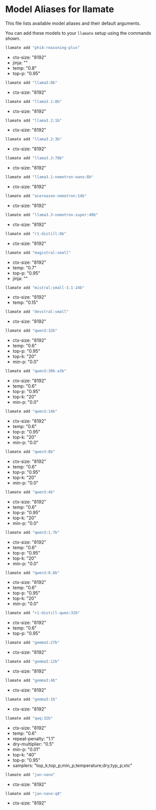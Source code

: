 # Model Aliases for llamate

This file lists available model aliases and their default arguments.

You can add these models to your `llamate` setup using the commands shown.

```bash
llamate add "phi4:reasoning-plus"
```
- ctx-size: "8192"
- jinja: ""
- temp: "0.8"
- top-p: "0.95"

```bash
llamate add "llama3:8b"
```
- ctx-size: "8192"

```bash
llamate add "llama3.1:8b"
```
- ctx-size: "8192"

```bash
llamate add "llama3.2:1b"
```
- ctx-size: "8192"

```bash
llamate add "llama3.2:3b"
```
- ctx-size: "8192"

```bash
llamate add "llama3.3:70b"
```
- ctx-size: "8192"

```bash
llamate add "llama3.1-nemotron-nano:8b"
```
- ctx-size: "8192"

```bash
llamate add "acereason-nemotron:14b"
```
- ctx-size: "8192"

```bash
llamate add "llama3.3-nemotron-super:49b"
```
- ctx-size: "8192"

```bash
llamate add "r1-distill:8b"
```
- ctx-size: "8192"

```bash
llamate add "magistral:small"
```
- ctx-size: "8192"
- temp: "0.7"
- top-p: "0.95"
- jinja: ""

```bash
llamate add "mistral:small-3.1-24b"
```
- ctx-size: "8192"
- temp: "0.15"

```bash
llamate add "devstral:small"
```
- ctx-size: "8192"

```bash
llamate add "qwen3:32b"
```
- ctx-size: "8192"
- temp: "0.6"
- top-p: "0.95"
- top-k: "20"
- min-p: "0.0"

```bash
llamate add "qwen3:30b-a3b"
```
- ctx-size: "8192"
- temp: "0.6"
- top-p: "0.95"
- top-k: "20"
- min-p: "0.0"

```bash
llamate add "qwen3:14b"
```
- ctx-size: "8192"
- temp: "0.6"
- top-p: "0.95"
- top-k: "20"
- min-p: "0.0"

```bash
llamate add "qwen3:8b"
```
- ctx-size: "8192"
- temp: "0.6"
- top-p: "0.95"
- top-k: "20"
- min-p: "0.0"

```bash
llamate add "qwen3:4b"
```
- ctx-size: "8192"
- temp: "0.6"
- top-p: "0.95"
- top-k: "20"
- min-p: "0.0"

```bash
llamate add "qwen3:1.7b"
```
- ctx-size: "8192"
- temp: "0.6"
- top-p: "0.95"
- top-k: "20"
- min-p: "0.0"

```bash
llamate add "qwen3:0.6b"
```
- ctx-size: "8192"
- temp: "0.6"
- top-p: "0.95"
- top-k: "20"
- min-p: "0.0"

```bash
llamate add "r1-distill-qwen:32b"
```
- ctx-size: "8192"
- temp: "0.6"
- top-p: "0.95"

```bash
llamate add "gemma3:27b"
```
- ctx-size: "8192"

```bash
llamate add "gemma3:12b"
```
- ctx-size: "8192"

```bash
llamate add "gemma3:4b"
```
- ctx-size: "8192"

```bash
llamate add "gemma3:1b"
```
- ctx-size: "8192"

```bash
llamate add "qwq:32b"
```
- ctx-size: "8192"
- temp: "0.6"
- repeat-penalty: "1.1"
- dry-multiplier: "0.5"
- min-p: "0.01"
- top-k: "40"
- top-p: "0.95"
- samplers: "top_k;top_p;min_p;temperature;dry;typ_p;xtc"

```bash
llamate add "jan-nano"
```
- ctx-size: "8192"

```bash
llamate add "jan-nano:q8"
```
- ctx-size: "8192"
